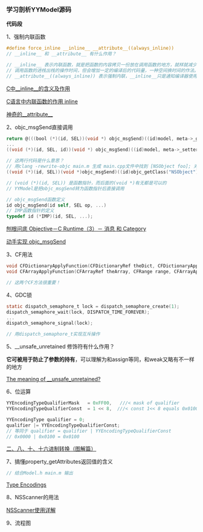 ### 学习剖析YYModel源码

**代码段**

1、强制内联函数

```objective-c
#define force_inline __inline__ __attribute__((always_inline))
// __inline__ 和 __attribute__ 有什么作用？

// __inline__ 表示内联函数，就是把函数的内容拷贝一份放在调用函数的地方，就样就减少了
// 调用函数的进栈出栈的操作时间，但会增加一定的编译后的代码量，一种空间换时间的作法。
// __attribute__((always_inline)) 表示强制内联，__inline__只是通知编译器使用内联的建议
```

[C中\_\_inline\_\_的含义及作用](http://blog.chinaunix.net/uid-30120741-id-4810775.html)

[C语言中内联函数的作用 inline](http://www.voidcn.com/blog/liaoshengshi/article/p-4136320.html)

[神奇的\_\_attribute\_\_](http://www.jianshu.com/p/6153eccdbe62)

2、objc_msgSend直接调用

```objective-c
return @(((bool (*)(id, SEL))(void *) objc_msgSend)((id)model, meta->_getter));
...
((void (*)(id, SEL, id))(void *) objc_msgSend)((id)model, meta->_setter, value);

// 这两行代码是什么意思？
// 用clang -rewrite-objc main.m 生成 main.cpp文件中找到 [NSObject foo]; 对应的C++语句
((void (*)(id, SEL))(void *)objc_msgSend)((id)objc_getClass("NSObject"), sel_registerName("foo"));

// (void (*)(id, SEL)) 是函数指针，而后面的(void *)有无都是可以的
// YYModel是把objc_msgSend转为函数指针后直接调用

// objc_msgSend函数定义
id objc_msgSend(id self, SEL op, ...)
// IMP函数指针的定义
typedef id (*IMP)(id, SEL, ...); 
```

[刨根问底 Objective－C Runtime（3）－ 消息 和 Category](http://chun.tips/2014/11/06/objc-runtime-3/)

[动手实现 objc_msgSend](http://blog.cocoabit.com/dong-shou-shi-xian-objc-msgsend/)



3、CF用法

```objective-c
void CFDictionaryApplyFunction(CFDictionaryRef theDict, CFDictionaryApplierFunction CF_NOESCAPE applier, void *context);
void CFArrayApplyFunction(CFArrayRef theArray, CFRange range, CFArrayApplierFunction CF_NOESCAPE applier, void *context);

// 这两个CF方法很重要！
```



4、GDC锁

```objective-c
static dispatch_semaphore_t lock = dispatch_semaphore_create(1);
dispatch_semaphore_wait(lock, DISPATCH_TIME_FOREVER);
...
dispatch_semaphore_signal(lock);

// 用dispatch_semaphore_t实现互斥操作
```



5、__unsafe_unretained 修饰符有什么作用？

**它可被用于防止了参数的持有**，可以理解为和assign等同，和weak又略有不一样的地方

[The meaning of __unsafe_unretained?](http://www.jianshu.com/p/0ca31b3e3ac0)



6、位运算

```objective-c
YYEncodingTypeQualifierMask   = 0xFF00,   ///< mask of qualifier
YYEncodingTypeQualifierConst  = 1 << 8,  ///< const 1<< 8 equals 0x0100

YYEncodingType qualifier = 0;
qualifier |= YYEncodingTypeQualifierConst;
// 等同于 qualifier = qualifier | YYEncodingTypeQualifierConst
// 0x0000 | 0x0100 = 0x0100
```

[二、八、十、十六进制转换（图解篇）](http://www.cnblogs.com/gaizai/p/4233780.html)



7、搞懂property_getAttributes返回值的含义

```objective-c
// 结合Model.h main.m 输出
```

[Type Encodings](https://developer.apple.com/library/content/documentation/Cocoa/Conceptual/ObjCRuntimeGuide/Articles/ocrtTypeEncodings.html)



8、NSScanner的用法

[NSScanner使用详解](http://www.jianshu.com/p/dee32c7401e1)



9、流程图

